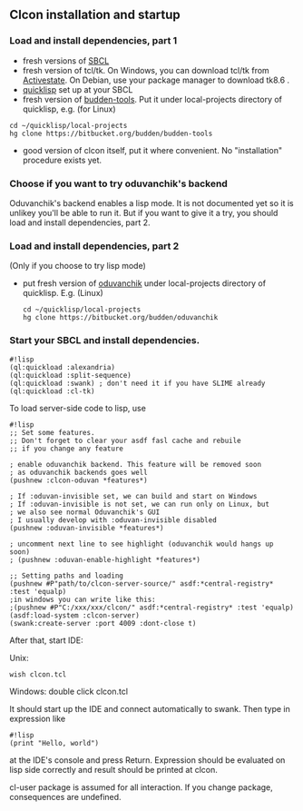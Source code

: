## Clcon installation and startup 

### Load and install dependencies, part 1

- fresh versions of [SBCL](http://www.sbcl.org/platform-table.html) 
- fresh version of tcl/tk. On Windows, you can download tcl/tk from [Activestate](http://www.activestate.com/activetcl/downloads). On Debian, use your package manager to download tk8.6 .
- [quicklisp](https://www.quicklisp.org/beta/) set up at your SBCL
- fresh version of [budden-tools](https://bitbucket.org/budden/budden-tools). Put it under local-projects directory of quicklisp, e.g. (for Linux)
```
cd ~/quicklisp/local-projects
hg clone https://bitbucket.org/budden/budden-tools
```  
- good version of clcon itself, put it where convenient. No "installation" procedure exists yet. 

### Choose if you want to try oduvanchik's backend
Oduvanchik's backend enables a lisp mode. It is not documented yet
so it is unlikey you'll be able to run it. But if you want to give 
it a try, you should load and install dependencies, part 2. 

### Load and install dependencies, part 2
(Only if you choose to try lisp mode)
- put fresh version of [oduvanchik](https://bitbucket.org/budden/oduvanchik) under local-projects directory of quicklisp. E.g. (Linux)
  ```
  cd ~/quicklisp/local-projects
  hg clone https://bitbucket.org/budden/oduvanchik
  ```

### Start your SBCL and install dependencies. 

```
#!lisp
(ql:quickload :alexandria)
(ql:quickload :split-sequence)
(ql:quickload :swank) ; don't need it if you have SLIME already
(ql:quickload :cl-tk)
```

To load server-side code to lisp, use
```
#!lisp
;; Set some features.
;; Don't forget to clear your asdf fasl cache and rebuile
;; if you change any feature

; enable oduvanchik backend. This feature will be removed soon
; as oduvanchik backends goes well
(pushnew :clcon-oduvan *features*)

; If :oduvan-invisible set, we can build and start on Windows
; If :oduvan-invisible is not set, we can run only on Linux, but
; we also see normal Oduvanchik's GUI
; I usually develop with :oduvan-invisible disabled
(pushnew :oduvan-invisible *features*)

; uncomment next line to see highlight (oduvanchik would hangs up soon)
; (pushnew :oduvan-enable-highlight *features*) 

;; Setting paths and loading
(pushnew #P"path/to/clcon-server-source/" asdf:*central-registry* :test 'equalp)
;in windows you can write like this:
;(pushnew #P"C:/xxx/xxx/clcon/" asdf:*central-registry* :test 'equalp)
(asdf:load-system :clcon-server)
(swank:create-server :port 4009 :dont-close t)
```

After that, start IDE:

Unix:
```
wish clcon.tcl
```

Windows: double click clcon.tcl

It should start up the IDE and connect automatically to swank. 
Then type in expression like 

```
#!lisp
(print "Hello, world")
```

at the IDE's console and press Return. Expression should be evaluated on lisp side correctly
and result should be printed at clcon. 

cl-user package is assumed for all interaction. If you change package, consequences are undefined.
